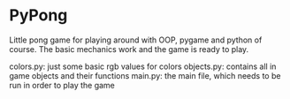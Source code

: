 # PyPong

Little pong game for playing around with OOP, pygame and python of course. The basic mechanics work and the game is ready to play. 

colors.py: just some basic rgb values for colors
objects.py: contains all in game objects and their functions
main.py: the main file, which needs to be run in order to play the game
